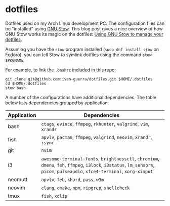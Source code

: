# dotfiles

Dotfiles used on my Arch Linux development PC. The configuration files can be
"installed" using [GNU Stow][1]. This blog post gives a nice overview of how GNU
Stow works its magic on the dotfiles: [Using GNU Stow to manage your
dotfiles][2].

Assuming you have the `stow` program installed (`sudo dnf install stow` on
Fedora), you can tell Stow to symlink dotfiles using the command `stow
$PKGNAME`.

For example, to link the `.bashrc` included in this repo:

```
git clone git@github.com:ivan-guerra/dotfiles.git $HOME/.dotfiles
cd $HOME/.dotfiles
stow bash
```

A number of the configurations have additional dependencies. The table below
lists dependencies grouped by application.

| Application | Dependencies                                                                                                                                                                |
| ----------- | --------------------------------------------------------------------------------------------------------------------------------------------------------------------------- |
| bash        | `ctags`, `evince`, `ffmpeg`, `rkhunter`, `valgrind`, `vim`, `xrandr`                                                                                                        |
| fish        | `apvlv`, `pacman`, `ffmpeg`, `valgrind`, `neovim`, `xrandr`, `rsync`                                                                                                        |
| git         | `nvim`                                                                                                                                                                      |
| i3          | `awesome-terminal-fonts`, `brightnessctl`, `chromium`, `dmenu`, `feh`, `ffmpeg`, `i3lock`, `i3status`, `lm_sensors`, `picom`, `pulseaudio`, `xfce4-terminal`, `xorg-xinput` |
| neomutt     | `apvlv`, `feh`, `khard`, `pass`, `w3m`                                                                                                                                      |
| neovim      | `clang`, `cmake`, `npm`, `ripgrep`, `shellcheck`                                                                                                                            |
| tmux        | `fish`, `xclip`                                                                                                                                                             |

[1]: https://www.gnu.org/software/stow/
[2]: https://brandon.invergo.net/news/2012-05-26-using-gnu-stow-to-manage-your-dotfiles.html
